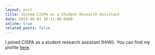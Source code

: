 ```yaml
---
layout: post
title: Joined CISPA as a Student Research Assistant
date: 2024-08-01 16:11:00-0400
inline: true
related_posts: false
---
```


I joined CISPA as a student research assistant (HiWi). You can find my profile [here](https://cispa.de/de/people/c02yazh).
